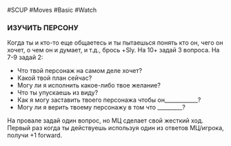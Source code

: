 #SCUP #Moves #Basic #Watch 
### ИЗУЧИТЬ ПЕРСОНУ
Когда ты и кто-то еще общаетесь и ты пытаешься понять кто он, чего он хочет, о чем он и думает, и т.д., брось +Sly. На 10+ задай 3 вопроса. На 7-9 задай 2:

- Что твой персонаж на самом деле хочет?
- Какой твой план сейчас?
- Могу ли я исполнить какое-либо твое желание?
- Что ты упускаешь из виду?
- Как я могу заставить твоего персонажа чтобы он____________?
- Могу ли я верить твоему персонажу в том что _________?

На провале задай один вопрос, но МЦ сделает свой жесткий ход. Первый раз когда ты действуешь используя один из ответов МЦ/игрока, получи +1 forward.